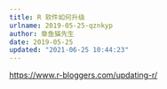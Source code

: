 ```yaml
---
title: R 软件如何升级
urlname: 2019-05-25-qznkyp
author: 章鱼猫先生
date: 2019-05-25
updated: "2021-06-25 10:44:23"
---
```


<https://www.r-bloggers.com/updating-r/>
